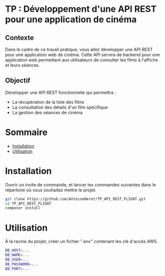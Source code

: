 # TP : Développement d'une API REST pour une application de cinéma

## Contexte

Dans le cadre de ce travail pratique, vous allez développer une API REST pour une application web de cinéma. Cette API servira de backend pour une application web permettant aux utilisateurs de consulter les films à l'affiche et leurs séances.


## Objectif

Développer une API REST fonctionnelle qui permettra :
- La récupération de la liste des films
- La consultation des détails d'un film spécifique
- La gestion des séances de cinéma

# Sommaire
- [Installation](#installation)
- [Utilisation](#utilisation)


# Installation

Ouvrir un invite de commande, et lancer les commandes suivantes dans le répertoire où vous souhaitez mettre le projet.

```bash
git clone https://github.com/AntoineNeret/TP_API_REST_FLIGHT.git
cd TP_API_REST_FLIGHT
composer install
```

# Utilisation

À la racine du projet, créer un fichier ".env" contenant les clé d'accès AWS.

```bash
DB_HOST=...
DB_NAME=...
DB_USER=...
DB_PASSWORD=...
DB_PORT=...
```
